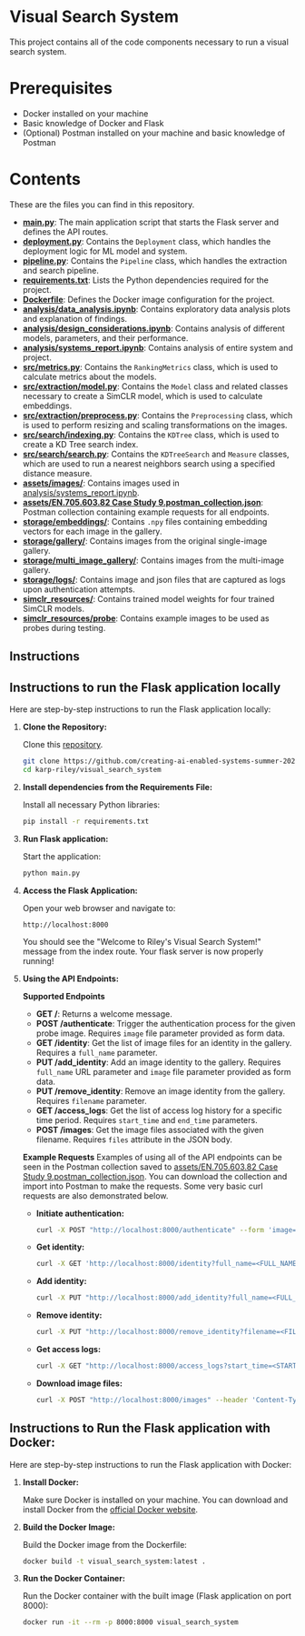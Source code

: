 # Visual Search System

This project contains all of the code components necessary to run a visual search system.

# Prerequisites

- Docker installed on your machine
- Basic knowledge of Docker and Flask
- (Optional) Postman installed on your machine and basic knowledge of Postman

# Contents

These are the files you can find in this repository.

- **[main.py](main.py)**: The main application script that starts the Flask server and defines the API routes.
- **[deployment.py](deployment.py)**: Contains the `Deployment` class, which handles the deployment logic for ML model and system.
- **[pipeline.py](pipeline.py)**: Contains the `Pipeline` class, which handles the extraction and search pipeline.
- **[requirements.txt](requirements.txt)**: Lists the Python dependencies required for the project.
- **[Dockerfile](Dockerfile)**: Defines the Docker image configuration for the project.
- **[analysis/data_analysis.ipynb](analysis/data_analysis.ipynb)**: Contains exploratory data analysis plots and explanation of findings.
- **[analysis/design_considerations.ipynb](analysis/design_considerations.ipynb)**: Contains analysis of different models, parameters, and their performance.
- **[analysis/systems_report.ipynb](analysis/systems_report.ipynb)**: Contains analysis of entire system and project.
- **[src/metrics.py](src/metrics.py)**: Contains the `RankingMetrics` class, which is used to calculate metrics about the models.
- **[src/extraction/model.py](src/extraction/model.py)**: Contains the `Model` class and related classes necessary to create a SimCLR model, which is used to calculate embeddings.
- **[src/extraction/preprocess.py](src/extraction/preprocess.py)**: Contains the `Preprocessing` class, which is used to perform resizing and scaling transformations on the images.
- **[src/search/indexing.py](src/search/indexing.py)**: Contains the `KDTree` class, which is used to create a KD Tree search index.
- **[src/search/search.py](src/search/search.py)**: Contains the `KDTreeSearch` and `Measure` classes, which are used to run a nearest neighbors search using a specified distance measure.
- **[assets/images/](assets/images/)**: Contains images used in [analysis/systems_report.ipynb](analysis/systems_report.ipynb).
- **[assets/EN.705.603.82 Case Study 9.postman_collection.json](assets/EN.705.603.82%20Case%20Study%209.postman_collection.json)**: Postman collection containing example requests for all endpoints.
- **[storage/embeddings/](storage/embeddings/)**: Contains `.npy` files containing embedding vectors for each image in the gallery.
- **[storage/gallery/](storage/gallery/)**: Contains images from the original single-image gallery.
- **[storage/multi_image_gallery/](storage/multi_image_gallery/)**: Contains images from the multi-image gallery.
- **[storage/logs/](storage/logs/)**: Contains image and json files that are captured as logs upon authentication attempts.
- **[simclr_resources/](simclr_resources/)**: Contains trained model weights for four trained SimCLR models.
- **[simclr_resources/probe](simclr_resources/probe)**: Contains example images to be used as probes during testing.

## Instructions

## Instructions to run the Flask application locally

Here are step-by-step instructions to run the Flask application locally:

1. **Clone the Repository:**

   Clone this [repository](https://github.com/creating-ai-enabled-systems-summer-2024/karp-riley/tree/main).

   ```sh
   git clone https://github.com/creating-ai-enabled-systems-summer-2024/karp-riley.git
   cd karp-riley/visual_search_system
   ```

2. **Install dependencies from the Requirements File:**

   Install all necessary Python libraries:

   ```sh
   pip install -r requirements.txt
   ```

3. **Run Flask application:**

   Start the application:

   ```sh
   python main.py
   ```

4. **Access the Flask Application:**

   Open your web browser and navigate to:

   ```
   http://localhost:8000
   ```

   You should see the "Welcome to Riley's Visual Search System!" message from the index route. Your flask server is now properly running!

5. **Using the API Endpoints:**

   **Supported Endpoints**

   - **GET /**: Returns a welcome message.
   - **POST /authenticate**: Trigger the authentication process for the given probe image. Requires `image` file parameter provided as form data.
   - **GET /identity**: Get the list of image files for an identity in the gallery. Requires a `full_name` parameter.
   - **PUT /add_identity**: Add an image identity to the gallery. Requires `full_name` URL parameter and `image` file parameter provided as form data.
   - **PUT /remove_identity**: Remove an image identity from the gallery. Requires `filename` parameter.
   - **GET /access_logs**: Get the list of access log history for a specific time period. Requires `start_time` and `end_time` parameters.
   - **POST /images**: Get the image files associated with the given filename. Requires `files` attribute in the JSON body.

   **Example Requests**
   Examples of using all of the API endpoints can be seen in the Postman collection saved to [assets/EN.705.603.82 Case Study 9.postman_collection.json](./assets/EN.705.603.82%20Case%20Study%209.postman_collection.json). You can download the collection and import into Postman to make the requests. Some very basic curl requests are also demonstrated below.

   - **Initiate authentication:**

     ```sh
     curl -X POST "http://localhost:8000/authenticate" --form 'image=@"<IMAGE_FILE_NAME>"'
     ```

   - **Get identity:**

     ```sh
     curl -X GET 'http://localhost:8000/identity?full_name=<FULL_NAME>'
     ```

   - **Add identity:**

     ```sh
     curl -X PUT "http://localhost:8000/add_identity?full_name=<FULL_NAME>" --form 'image=@"<IMAGE_FILE_NAME>"'
     ```

   - **Remove identity:**

     ```sh
     curl -X PUT "http://localhost:8000/remove_identity?filename=<FILENAME>"
     ```

   - **Get access logs:**

     ```sh
     curl -X GET "http://localhost:8000/access_logs?start_time=<START_TIME>&end_time=<END_TIME>"
     ```

   - **Download image files:**

     ```sh
     curl -X POST "http://localhost:8000/images" --header 'Content-Type: application/json' --data '{"files": [<FILENAMES>]}'
     ```

## Instructions to Run the Flask application with Docker:

Here are step-by-step instructions to run the Flask application with Docker:

1. **Install Docker:**

   Make sure Docker is installed on your machine. You can download and install Docker from the [official Docker website](https://www.docker.com/products/docker-desktop).

2. **Build the Docker Image:**

   Build the Docker image from the Dockerfile:

   ```sh
   docker build -t visual_search_system:latest .
   ```

3. **Run the Docker Container:**

   Run the Docker container with the built image (Flask application on port 8000):

   ```sh
   docker run -it --rm -p 8000:8000 visual_search_system
   ```
